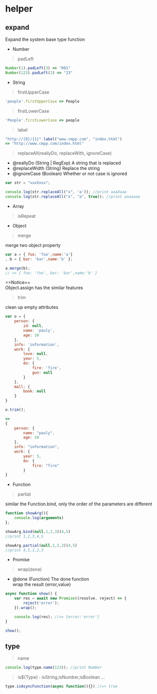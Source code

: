 #  helper

## expand

Expand the system base type function

- Number

> padLeft

```js
Number(1).padLeft(3) => "001" 
Number(123).padLeft(2) => "23"
```

- String 

> firstUpperCase

```js
'people'.firstUpperCase => People
```

> firstLowerCase

```js
'People'.firstLowerCase => people
```

> label

```js
"http://{0}/{1}".label("www.cmpp.com", "index.html")
=> "http://www.cmpp.com/index.html"
```

> replaceAll(reallyDo, replaceWith, ignoreCase)

 * @reallyDo (String | RegExp)  A string that is replaced
 * @replaceWidth (String)   Replace the string
 * @ignoreCase (Boolean) Whether or not case is ignored

```js
var str = "xxxXxxx";

console.log(str.replaceAll("x", 'a')); //print aaaXaaa
console.log(str.replaceAll("x", "a", true)); //print aaaaaaa
```

- Array

> isRepeat

- Object

> merge

merge two object property 

```js
var a = { foo: 'foo',name:'a'}
, b = { bar: 'bar',name:'b' };

a.merge(b);
// => { foo: 'foo', bar: 'bar',name:'b' }
```

==Notice==  
Object.assign has the similar features

> trim

clean up empty attributes

```js
var o = {
    person: {
        id: null,
        name: 'pauly',
        age: 10
    },
    info: 'information',
    work: {
        love: null,
        year: 5,
        do: {
            fire: 'fire',
            gun: null
        }
    },
    mall: {
        book: null
    }
}

o.trim();

=>
{
    person: {
        name: "pauly",
        age: 10
    },
    info: "information",
    work: {
        year: 5,
        do: {
            fire: "fire"
        }
}
```

- Function

> partial 

similar the Function.bind, only the order of the parameters are different

```js
function showArg(){
    console.log(arguments)
}; 

showArg.bind(null,1,2,3)(4,5) 
//print 1,2,3,4,5

showArg.partial(null,1,2,3)(4,5)
//print 4,5,1,2,3
```

- Promise

> wrap(done)

 * @done (Function)  The done function  
 wrap the result {error,value}

```js
async function show() {
    var res = await new Promise((resolve, reject) => {
        reject('error');
    }).wrap();

    console.log(res); //=> {error:'error'}
}

show();
```

## type

> name

```js
console.log(type.name(123)); //print Number
```

> is${Type} : isString,isNumber,isBoolean ... 

```js
type.isAsyncFunction(async function(){}) //=> true
```

